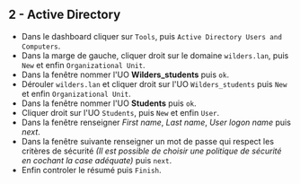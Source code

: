## 2 - Active Directory

- Dans le dashboard cliquer sur `Tools`, puis `Active Directory Users and Computers`.
- Dans la marge de gauche, cliquer droit sur le domaine `wilders.lan`, puis `New` et enfin `Organizational Unit`.
- Dans la fenêtre nommer l'UO **Wilders_students** puis `ok`.
- Dérouler `wilders.lan` et cliquer droit sur l'UO `Wilders_students` puis `New` et enfin `Organizational Unit`.
- Dans la fenêtre nommer l'UO **Students** puis `ok`.
- Cliquer droit sur l'UO `Students`, puis `New` et enfin `User`.
- Dans la fenêtre renseigner *First name*, *Last name*, *User logon name* puis *next*.
- Dans la fenêtre suivante renseigner un mot de passe qui respect les critères de sécurité *(Il est possible de choisir une politique de sécurité en cochant la case adéquate)* puis `next`.
- Enfin controler le résumé puis `Finish`.
